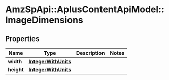 # AmzSpApi::AplusContentApiModel::ImageDimensions

## Properties
Name | Type | Description | Notes
------------ | ------------- | ------------- | -------------
**width** | [**IntegerWithUnits**](IntegerWithUnits.md) |  | 
**height** | [**IntegerWithUnits**](IntegerWithUnits.md) |  | 

